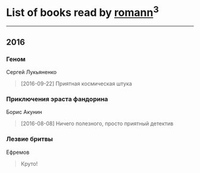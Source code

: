 # List of books read by [romann](https://www.facebook.com/app_scoped_user_id/10205442182733690/)<sup>3</sup>
---

## 2016

### Геном
Сергей Лукьяненко
> [2016-09-22] Приятная космическая штука


### Приключения эраста фандорина
Борис Акунин
> [2016-08-08] Ничего полезного, просто приятный детектив


### Лезвие бритвы
Ефремов
> Круто!



